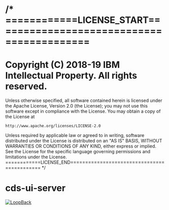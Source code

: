 /*
============LICENSE_START==========================================
===================================================================
Copyright (C) 2018-19 IBM Intellectual Property. All rights reserved.
===================================================================

Unless otherwise specified, all software contained herein is licensed
under the Apache License, Version 2.0 (the License);
you may not use this software except in compliance with the License.
You may obtain a copy of the License at

    http://www.apache.org/licenses/LICENSE-2.0

Unless required by applicable law or agreed to in writing, software
distributed under the License is distributed on an "AS IS" BASIS,
WITHOUT WARRANTIES OR CONDITIONS OF ANY KIND, either express or implied.
See the License for the specific language governing permissions and
limitations under the License.
============LICENSE_END============================================
*/

# cds-ui-server

[![LoopBack](https://github.com/strongloop/loopback-next/raw/master/docs/site/imgs/branding/Powered-by-LoopBack-Badge-(blue)-@2x.png)](http://loopback.io/)
